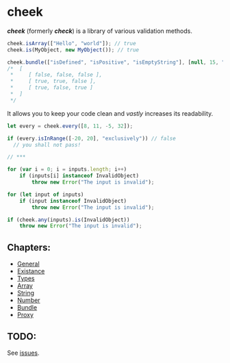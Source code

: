 # cheek

*__cheek__* (formerly *__check__*) is a library of various validation methods.

```javascript
cheek.isArray(["Hello", "world"]); // true
cheek.is(MyObject, new MyObject()); // true

cheek.bundle(["isDefined", "isPositive", "isEmptyString"], [null, 15, ""]);
/*  [
 *     [ false, false, false ],
 *     [ true, true, false ],
 *     [ true, false, true ]
 *  ]
 */
```

It allows you to keep your code clean and *vastly* increases its readability.

```javascript
let every = cheek.every([8, 11, -5, 32]);

if (every.isInRange([-20, 20], "exclusively")) // false
  // you shall not pass!

// ***

for (var i = 0; i = inputs.length; i++)
	if (inputs[i] instanceof InvalidObject)
		throw new Error("The input is invalid");

for (let input of inputs)
	if (input instanceof InvalidObject)
		throw new Error("The input is invalid");

if (cheek.any(inputs).is(InvalidObject))
	throw new Error("The input is invalid");
```

## Chapters:

- [General](readme-chapters/general.md)
- [Existance](readme-chapters/existance.md)
- [Types](readme-chapters/types.md)
- [Array](readme-chapters/array.md)
- [String](readme-chapters/string.md)
- [Number](readme-chapters/number.md)
- [Bundle](readme-chapters/bundle.md)
- [Proxy](readme-chapters/proxy.md)

## TODO:

See [issues](https://github.com/parzh/cheek/issues).
